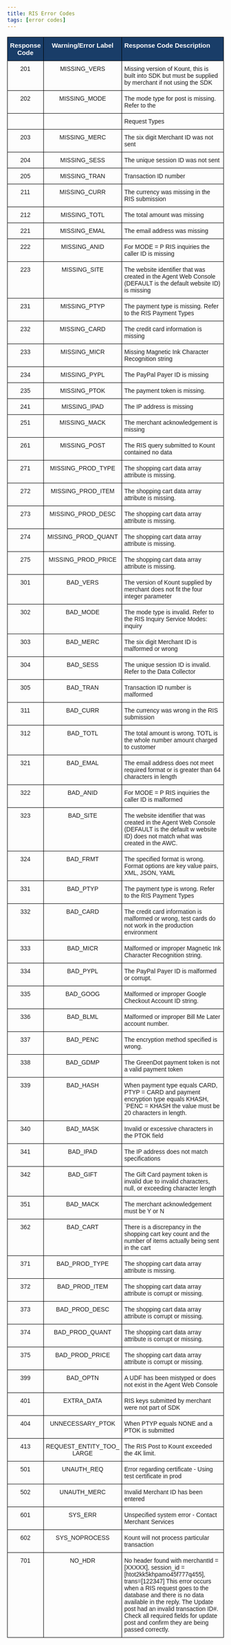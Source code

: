 ```yaml
---
title: RIS Error Codes
tags: [error codes] 
---
```


<style type="text/css">
.tg  {border-collapse:collapse;border-spacing:0;}
.tg td{font-family:Arial, sans-serif;font-size:14px;padding:10px 5px;border-style:solid;border-width:1px;overflow:hidden;word-break:normal;border-color:black;}
.tg th{font-family:Arial, sans-serif;font-size:14px;font-weight:normal;padding:10px 5px;border-style:solid;border-width:1px;overflow:hidden;word-break:normal;border-color:black;}
.tg .tg-baqh{text-align:center;vertical-align:top}
.tg .tg-5197{font-weight:bold;font-size:15px;background-color:#193d68;color:#ffffff;text-align:center;vertical-align:top}
.tg .tg-pax9{font-weight:bold;font-size:15px;background-color:#193d68;color:#ffffff;text-align:left;vertical-align:top}
.tg .tg-0lax{text-align:left;vertical-align:top}
</style>
<table class="tg" style="overflow-x:auto">
  <tr>
    <th class="tg-5197">﻿Response Code</th>
    <th class="tg-5197">Warning/Error Label</th>
    <th class="tg-pax9">Response Code Description</th>
  </tr>
  <tr>
    <td class="tg-baqh">201</td>
    <td class="tg-baqh">MISSING_VERS</td>
    <td class="tg-0lax">Missing version of Kount, this is built into SDK but must be supplied by merchant if not using the SDK</td>
  </tr>
  <tr>
    <td class="tg-baqh">202</td>
    <td class="tg-baqh">MISSING_MODE</td>
    <td class="tg-0lax">The mode type for post is missing. Refer to the</td>
  </tr>
  <tr>
    <td class="tg-baqh"></td>
    <td class="tg-baqh"></td>
    <td class="tg-0lax">Request Types</td>
  </tr>
  <tr>
    <td class="tg-baqh">203</td>
    <td class="tg-baqh">MISSING_MERC</td>
    <td class="tg-0lax">The six digit Merchant ID was not sent</td>
  </tr>
  <tr>
    <td class="tg-baqh">204</td>
    <td class="tg-baqh">MISSING_SESS</td>
    <td class="tg-0lax">The unique session ID was not sent</td>
  </tr>
  <tr>
    <td class="tg-baqh">205</td>
    <td class="tg-baqh">MISSING_TRAN</td>
    <td class="tg-0lax">Transaction ID number</td>
  </tr>
  <tr>
    <td class="tg-baqh">211</td>
    <td class="tg-baqh">MISSING_CURR</td>
    <td class="tg-0lax">The currency was missing in the RIS submission</td>
  </tr>
  <tr>
    <td class="tg-baqh">212</td>
    <td class="tg-baqh">MISSING_TOTL</td>
    <td class="tg-0lax">The total amount was missing</td>
  </tr>
  <tr>
    <td class="tg-baqh">221</td>
    <td class="tg-baqh">MISSING_EMAL</td>
    <td class="tg-0lax">The email address was missing</td>
  </tr>
  <tr>
    <td class="tg-baqh">222</td>
    <td class="tg-baqh">MISSING_ANID</td>
    <td class="tg-0lax">For MODE = P RIS inquiries the caller ID is missing</td>
  </tr>
  <tr>
    <td class="tg-baqh">223</td>
    <td class="tg-baqh">MISSING_SITE</td>
    <td class="tg-0lax">The website identifier that was created in the Agent Web Console (DEFAULT is the default website ID) is missing</td>
  </tr>
  <tr>
    <td class="tg-baqh">231</td>
    <td class="tg-baqh">MISSING_PTYP</td>
    <td class="tg-0lax">The payment type is missing. Refer to the RIS Payment Types</td>
  </tr>
  <tr>
    <td class="tg-baqh">232</td>
    <td class="tg-baqh">MISSING_CARD</td>
    <td class="tg-0lax">The credit card information is missing</td>
  </tr>
  <tr>
    <td class="tg-baqh">233</td>
    <td class="tg-baqh">MISSING_MICR</td>
    <td class="tg-0lax">Missing Magnetic Ink Character Recognition string</td>
  </tr>
  <tr>
    <td class="tg-baqh">234</td>
    <td class="tg-baqh">MISSING_PYPL</td>
    <td class="tg-0lax">The PayPal Payer ID is missing</td>
  </tr>
  <tr>
    <td class="tg-baqh">235</td>
    <td class="tg-baqh">MISSING_PTOK</td>
    <td class="tg-0lax">The payment token is missing.</td>
  </tr>
  <tr>
    <td class="tg-baqh">241</td>
    <td class="tg-baqh">MISSING_IPAD</td>
    <td class="tg-0lax">The IP address is missing</td>
  </tr>
  <tr>
    <td class="tg-baqh">251</td>
    <td class="tg-baqh">MISSING_MACK</td>
    <td class="tg-0lax">The merchant acknowledgement is missing</td>
  </tr>
  <tr>
    <td class="tg-baqh">261</td>
    <td class="tg-baqh">MISSING_POST</td>
    <td class="tg-0lax">The RIS query submitted to Kount contained no data</td>
  </tr>
  <tr>
    <td class="tg-baqh">271</td>
    <td class="tg-baqh">MISSING_PROD_TYPE</td>
    <td class="tg-0lax">The shopping cart data array attribute is missing.</td>
  </tr>
  <tr>
    <td class="tg-baqh">272</td>
    <td class="tg-baqh">MISSING_PROD_ITEM</td>
    <td class="tg-0lax">The shopping cart data array attribute is missing.</td>
  </tr>
  <tr>
    <td class="tg-baqh">273</td>
    <td class="tg-baqh">MISSING_PROD_DESC</td>
    <td class="tg-0lax">The shopping cart data array attribute is missing.</td>
  </tr>
  <tr>
    <td class="tg-baqh">274</td>
    <td class="tg-baqh">MISSING_PROD_QUANT</td>
    <td class="tg-0lax">The shopping cart data array attribute is missing.</td>
  </tr>
  <tr>
    <td class="tg-baqh">275</td>
    <td class="tg-baqh">MISSING_PROD_PRICE</td>
    <td class="tg-0lax">The shopping cart data array attribute is missing.</td>
  </tr>
  <tr>
    <td class="tg-baqh">301</td>
    <td class="tg-baqh">BAD_VERS</td>
    <td class="tg-0lax">The version of Kount supplied by merchant does not fit the four integer parameter</td>
  </tr>
  <tr>
    <td class="tg-baqh">302</td>
    <td class="tg-baqh">BAD_MODE</td>
    <td class="tg-0lax">The mode type is invalid. Refer to the RIS Inquiry Service Modes: inquiry</td>
  </tr>
  <tr>
    <td class="tg-baqh">303</td>
    <td class="tg-baqh">BAD_MERC</td>
    <td class="tg-0lax">The six digit Merchant ID is malformed or wrong</td>
  </tr>
  <tr>
    <td class="tg-baqh">304</td>
    <td class="tg-baqh">BAD_SESS</td>
    <td class="tg-0lax">The unique session ID is invalid. Refer to the Data Collector</td>
  </tr>
  <tr>
    <td class="tg-baqh">305</td>
    <td class="tg-baqh">BAD_TRAN</td>
    <td class="tg-0lax">Transaction ID number is malformed</td>
  </tr>
  <tr>
    <td class="tg-baqh">311</td>
    <td class="tg-baqh">BAD_CURR</td>
    <td class="tg-0lax">The currency was wrong in the RIS submission</td>
  </tr>
  <tr>
    <td class="tg-baqh">312</td>
    <td class="tg-baqh">BAD_TOTL</td>
    <td class="tg-0lax">The total amount is wrong. TOTL is the whole number amount charged to customer</td>
  </tr>
  <tr>
    <td class="tg-baqh">321</td>
    <td class="tg-baqh">BAD_EMAL</td>
    <td class="tg-0lax">The email address does not meet required format or is greater than 64 characters in length</td>
  </tr>
  <tr>
    <td class="tg-baqh">322</td>
    <td class="tg-baqh">BAD_ANID</td>
    <td class="tg-0lax">For MODE = P RIS inquiries the caller ID is malformed</td>
  </tr>
  <tr>
    <td class="tg-baqh">323</td>
    <td class="tg-baqh">BAD_SITE</td>
    <td class="tg-0lax">The website identifier that was created in the Agent Web Console (DEFAULT is the default w website ID) does not match what was created in the AWC.</td>
  </tr>
  <tr>
    <td class="tg-baqh">324</td>
    <td class="tg-baqh">BAD_FRMT</td>
    <td class="tg-0lax">The specified format is wrong. Format options are key value pairs, XML, JSON, YAML</td>
  </tr>
  <tr>
    <td class="tg-baqh">331</td>
    <td class="tg-baqh">BAD_PTYP</td>
    <td class="tg-0lax">The payment type is wrong. Refer to the RIS Payment Types</td>
  </tr>
  <tr>
    <td class="tg-baqh">332</td>
    <td class="tg-baqh">BAD_CARD</td>
    <td class="tg-0lax">The credit card information is malformed or wrong, test cards do not work in the production environment</td>
  </tr>
  <tr>
    <td class="tg-baqh">333</td>
    <td class="tg-baqh">BAD_MICR</td>
    <td class="tg-0lax">Malformed or improper Magnetic Ink Character Recognition string.</td>
  </tr>
  <tr>
    <td class="tg-baqh">334</td>
    <td class="tg-baqh">BAD_PYPL</td>
    <td class="tg-0lax">The PayPal Payer ID is malformed or corrupt.</td>
  </tr>
  <tr>
    <td class="tg-baqh">335</td>
    <td class="tg-baqh">BAD_GOOG</td>
    <td class="tg-0lax">Malformed or improper Google Checkout Account ID string.</td>
  </tr>
  <tr>
    <td class="tg-baqh">336</td>
    <td class="tg-baqh">BAD_BLML</td>
    <td class="tg-0lax">Malformed or improper Bill Me Later account number.</td>
  </tr>
  <tr>
    <td class="tg-baqh">337</td>
    <td class="tg-baqh">BAD_PENC</td>
    <td class="tg-0lax">The encryption method specified is wrong.</td>
  </tr>
  <tr>
    <td class="tg-baqh">338</td>
    <td class="tg-baqh">BAD_GDMP</td>
    <td class="tg-0lax">The GreenDot payment token is not a valid payment token</td>
  </tr>
  <tr>
    <td class="tg-baqh">339</td>
    <td class="tg-baqh">BAD_HASH</td>
    <td class="tg-0lax">When payment type equals CARD, PTYP = CARD and payment encryption type equals KHASH, `PENC = KHASH the value must be 20 characters in length.</td>
  </tr>
  <tr>
    <td class="tg-baqh">340</td>
    <td class="tg-baqh">BAD_MASK</td>
    <td class="tg-0lax">Invalid or excessive characters in the PTOK field</td>
  </tr>
  <tr>
    <td class="tg-baqh">341</td>
    <td class="tg-baqh">BAD_IPAD</td>
    <td class="tg-0lax">The IP address does not match specifications</td>
  </tr>
  <tr>
    <td class="tg-baqh">342</td>
    <td class="tg-baqh">BAD_GIFT</td>
    <td class="tg-0lax">The Gift Card payment token is invalid due to invalid characters, null, or exceeding character length</td>
  </tr>
  <tr>
    <td class="tg-baqh">351</td>
    <td class="tg-baqh">BAD_MACK</td>
    <td class="tg-0lax">The merchant acknowledgement must be Y or N</td>
  </tr>
  <tr>
    <td class="tg-baqh">362</td>
    <td class="tg-baqh">BAD_CART</td>
    <td class="tg-0lax">There is a discrepancy in the shopping cart key count and the number of items actually being sent in the cart</td>
  </tr>
  <tr>
    <td class="tg-baqh">371</td>
    <td class="tg-baqh">BAD_PROD_TYPE</td>
    <td class="tg-0lax">The shopping cart data array attribute is missing.</td>
  </tr>
  <tr>
    <td class="tg-baqh">372</td>
    <td class="tg-baqh">BAD_PROD_ITEM</td>
    <td class="tg-0lax">The shopping cart data array attribute is corrupt or missing.</td>
  </tr>
  <tr>
    <td class="tg-baqh">373</td>
    <td class="tg-baqh">BAD_PROD_DESC</td>
    <td class="tg-0lax">The shopping cart data array attribute is corrupt or missing.</td>
  </tr>
  <tr>
    <td class="tg-baqh">374</td>
    <td class="tg-baqh">BAD_PROD_QUANT</td>
    <td class="tg-0lax">The shopping cart data array attribute is corrupt or missing.</td>
  </tr>
  <tr>
    <td class="tg-baqh">375</td>
    <td class="tg-baqh">BAD_PROD_PRICE</td>
    <td class="tg-0lax">The shopping cart data array attribute is corrupt or missing.</td>
  </tr>
  <tr>
    <td class="tg-baqh">399</td>
    <td class="tg-baqh">BAD_OPTN</td>
    <td class="tg-0lax">A UDF has been mistyped or does not exist in the Agent Web Console</td>
  </tr>
  <tr>
    <td class="tg-baqh">401</td>
    <td class="tg-baqh">EXTRA_DATA</td>
    <td class="tg-0lax">RIS keys submitted by merchant were not part of SDK</td>
  </tr>
  <tr>
    <td class="tg-baqh">404</td>
    <td class="tg-baqh">UNNECESSARY_PTOK</td>
    <td class="tg-0lax">When PTYP equals NONE and a PTOK is submitted</td>
  </tr>
  <tr>
    <td class="tg-baqh">413</td>
    <td class="tg-baqh">REQUEST_ENTITY_TOO_ LARGE</td>
    <td class="tg-0lax">The RIS Post to Kount exceeded the 4K limit.</td>
  </tr>
  <tr>
    <td class="tg-baqh">501</td>
    <td class="tg-baqh">UNAUTH_REQ</td>
    <td class="tg-0lax">Error regarding certificate - Using test certificate in prod</td>
  </tr>
  <tr>
    <td class="tg-baqh">502</td>
    <td class="tg-baqh">UNAUTH_MERC</td>
    <td class="tg-0lax">Invalid Merchant ID has been entered</td>
  </tr>
  <tr>
    <td class="tg-baqh">601</td>
    <td class="tg-baqh">SYS_ERR</td>
    <td class="tg-0lax">Unspecified system error - Contact Merchant Services</td>
  </tr>
  <tr>
    <td class="tg-baqh">602</td>
    <td class="tg-baqh">SYS_NOPROCESS</td>
    <td class="tg-0lax">Kount will not process particular transaction</td>
  </tr>
  <tr>
    <td class="tg-baqh">701</td>
    <td class="tg-baqh">NO_HDR</td>
    <td class="tg-0lax">No header found with merchantId = [XXXXX], session_id = [htot2kk5khpamo45f777q455], trans=[122347] This error occurs when a RIS request goes to the database and there is no data available in the reply. The Update post had an invalid transaction ID#. Check all required fields for update post and confirm they are being passed correctly.</td>
  </tr>
</table>
